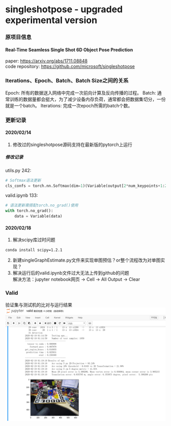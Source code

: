 # singleshotpose - upgraded experimental version
### 原项目信息
#### Real-Time Seamless Single Shot 6D Object Pose Prediction<br>
paper: https://arxiv.org/abs/1711.08848<br>
code repository: https://github.com/microsoft/singleshotpose

### Iterations、Epoch、Batch、Batch Size之间的关系
Epoch: 所有的数据送入网络中完成一次前向计算及反向传播的过程。
Batch: 通常训练的数据量都会挺大，为了减少设备内存负荷，通常都会把数据集切分，一份就是一个batch。
Iterations: 完成一次epoch所需的batch个数。

### 更新记录
#### 2020/02/14
1. 修改过的singleshotpose源码支持在最新版的pytorch上运行
##### 修改记录
utils.py 242:
```python
# Softmax语法更新
cls_confs = torch.nn.Softmax(dim=1)(Variable(output[2*num_keypoints+1:2*num_keypoints+1+num_classes].transpose(0,1))).data
```
valid.ipynb 133:
```python
# 语法更新需搭配torch.no_grad()使用
with torch.no_grad():
    data = Variable(data)
```
 
#### 2020/02/18
1. 解决scipy库过时问题
```shell script
conda install scipy=1.2.1
```

2. 新建singleGraphEstimate.py文件来实现单图预估？or整个流程改为对单图实现？
3. 解决运行后的valid.ipynb文件过大无法上传到github的问题<br>
解决方法：jupyter notebook网页 -> Cell -> All Output -> Clear

### Valid
验证集与测试机的比对与运行结果<br>
![valid.ipynb](./material/img/result.png)